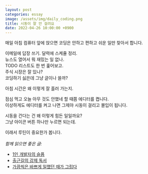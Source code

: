 ```yaml
---
layout: post
categories: essay
image: /assets/img/daily_coding.png
title: 시동이 잘 안 걸려요
date: 2022-04-26 10:00:00 +0900
---
```


매일 아침 컴퓨터 앞에 앉으면 코딩은 안하고 편하고 쉬운 일만 찾아서 합니다.

이메일에 답장 쓰기. 달력에 스케쥴 정리.  
뉴스도 열어서 뭐 재밌는 일 없나.  
TODO 리스트도 한 번 훑어보고.  
주식 시장은 잘 있나?  
코딩하기 싫은데 그냥 글이나 쓸까?

아침 시간은 왜 이렇게 잘 흘러 가는지.

점심 먹고 오늘 아무 것도 안했네 할 때쯤 에디터를 켭니다.  
이상하게도 에디터를 켜고 나면 그제야 시동이 걸리고 몰입이 됩니다.

시동을 건다는 건 왜 이렇게 힘든 일일까요?  
그냥 아이콘 버튼 하나만 누르면 되는데.

이래서 루틴이 중요한가 봅니다.
<br>
<br>
*함께 읽으면 좋은 글:*
* [1인 개발자의 슬픔](/essay/2022/04/05/one-developer-sorrow.html)
* [출근길의 강제 독서](/essay/2021/10/03/출근길의-강제-독서.html)
* [가끔씩은 바쁘게 일했던 때가 그립다](/essay/2023/06/05/miss-the-busy-days.html)